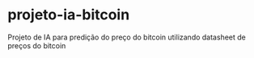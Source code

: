 # projeto-ia-bitcoin
Projeto de IA para predição do preço do bitcoin utilizando datasheet de preços do bitcoin
